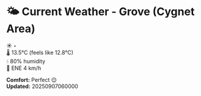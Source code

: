 # 🌤️ Current Weather - Grove (Cygnet Area)

☀️ **-**  
🌡️ 13.5°C (feels like 12.8°C)  
💧 80% humidity  
💨 ENE 4 km/h  

**Comfort:** Perfect 😌  
**Updated:** 20250907060000
